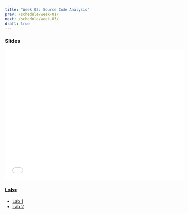 ```yaml
---
title: "Week 02: Source Code Analysis"
prev: /schedule/week-01/
next: /schedule/week-03/
draft: true
---
```


### Slides

<iframe src="/todo" width="576" height="420" title="Week 2" scrolling="no" frameborder="0" webkitallowfullscreen mozallowfullscreen allowfullscreen></iframe>

### Labs

- [Lab 1](lab-1/)
- [Lab 2](lab-2/)

